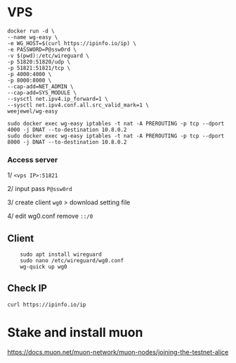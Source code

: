 # VPS

    docker run -d \
    --name wg-easy \
    -e WG_HOST=$(curl https://ipinfo.io/ip) \
    -e PASSWORD=P@ssw0rd \
    -v $(pwd):/etc/wireguard \
    -p 51820:51820/udp \
    -p 51821:51821/tcp \
    -p 4000:4000 \
    -p 8000:8000 \
    --cap-add=NET_ADMIN \
    --cap-add=SYS_MODULE \
    --sysctl net.ipv4.ip_forward=1 \
    --sysctl net.ipv4.conf.all.src_valid_mark=1 \
    weejewel/wg-easy

    sudo docker exec wg-easy iptables -t nat -A PREROUTING -p tcp --dport 4000 -j DNAT --to-destination 10.8.0.2
    sudo docker exec wg-easy iptables -t nat -A PREROUTING -p tcp --dport 8000 -j DNAT --to-destination 10.8.0.2

### Access server
1/ `<vps IP>:51821`  

2/ input pass `P@ssw0rd`

3/ create client `wg0` > download setting file  

4/ edit wg0.conf remove `::/0`     

## Client
        sudo apt install wireguard
        sudo nano /etc/wireguard/wg0.conf
        wg-quick up wg0
## Check IP
    curl https://ipinfo.io/ip
# Stake and install muon

https://docs.muon.net/muon-network/muon-nodes/joining-the-testnet-alice
